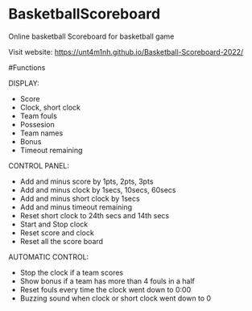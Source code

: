 # BasketballScoreboard
Online basketball Scoreboard for basketball game

Visit website: https://unt4m1nh.github.io/Basketball-Scoreboard-2022/

#Functions

DISPLAY:
 - Score
 - Clock, short clock
 - Team fouls
 - Possesion 
 - Team names
 - Bonus
 - Timeout remaining

CONTROL PANEL:
 - Add and minus score by 1pts, 2pts, 3pts
 - Add and minus clock by 1secs, 10secs, 60secs
 - Add and minus short clock by 1secs
 - Add and minus timeout remaining
 - Reset short clock to 24th secs and 14th secs
 - Start and Stop clock
 - Reset score and clock
 - Reset all the score board

AUTOMATIC CONTROL:
 - Stop the clock if a team scores
 - Show bonus if a team has more than 4 fouls in a half
 - Reset fouls every time the clock went down to 0:00
 - Buzzing sound when clock or short clock went down to 0 

